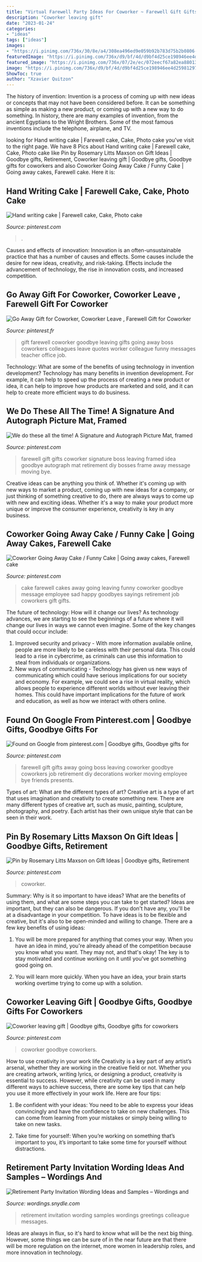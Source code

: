```yaml
---
title: "Virtual Farewell Party Ideas For Coworker ~ Farewell Gift Gifts Away Going Boss Leaving Coworker Goodbye Coworkers Job Retirement Diy Decorations Worker Moving Employee Bye Friends Presents"
description: "Coworker leaving gift"
date: "2023-01-24"
categories:
- "ideas"
tags: ["ideas"]
images:
- "https://i.pinimg.com/736x/30/8e/a4/308ea496ed9e059b92b783d75b2b0806--farewell-cake-farewell-parties.jpg"
featuredImage: "https://i.pinimg.com/736x/d9/bf/4d/d9bf4d25ce198946ee4d25981297d491.jpg"
featured_image: "https://i.pinimg.com/736x/07/2e/ec/072eecf67a82ea880134ab9e96681f93--boss-leaving-gift-ideas-coworker-leaving-gift.jpg"
image: "https://i.pinimg.com/736x/d9/bf/4d/d9bf4d25ce198946ee4d25981297d491.jpg"
ShowToc: true
author: "Xzavier Quitzon"
---
```



The history of invention:
Invention is a process of coming up with new ideas or concepts that may not have been considered before. It can be something as simple as making a new product, or coming up with a new way to do something. In history, there are many examples of invention, from the ancient Egyptians to the Wright Brothers. Some of the most famous inventions include the telephone, airplane, and TV.

	

		
looking for Hand writing cake | Farewell cake, Cake, Photo cake you've visit to the right page. We have 8 Pics about Hand writing cake | Farewell cake, Cake, Photo cake like Pin by Rosemary Litts Maxson on Gift Ideas | Goodbye gifts, Retirement, Coworker leaving gift | Goodbye gifts, Goodbye gifts for coworkers and also Coworker Going Away Cake / Funny Cake | Going away cakes, Farewell cake. Here it is:
		
    
## Hand Writing Cake | Farewell Cake, Cake, Photo Cake

<img loading=lazy src="https://i.pinimg.com/736x/30/8e/a4/308ea496ed9e059b92b783d75b2b0806--farewell-cake-farewell-parties.jpg" onerror="this.onerror=null;this.src='https://tse4.mm.bing.net/th?id=OIP.PYqKEAlVFLtbSs5H5qF2qwHaFj&amp;pid=15.1';" alt="Hand writing cake | Farewell cake, Cake, Photo cake">

_Source: pinterest.com_

>. 

	

Causes and effects of innovation:
Innovation is an often-unsustainable practice that has a number of causes and effects. Some causes include the desire for new ideas, creativity, and risk-taking. Effects include the advancement of technology, the rise in innovation costs, and increased competition.

    
## Go Away Gift For Coworker, Coworker Leave , Farewell Gift For Coworker

<img loading=lazy src="https://i.pinimg.com/736x/d9/bf/4d/d9bf4d25ce198946ee4d25981297d491.jpg" onerror="this.onerror=null;this.src='https://tse4.mm.bing.net/th?id=OIP.lH3-PEdKDxQyfdC-aqhO9QHaHa&amp;pid=15.1';" alt="Go Away Gift for Coworker, Coworker Leave , Farewell Gift for Coworker">

_Source: pinterest.fr_

>gift farewell coworker goodbye leaving gifts going away boss coworkers colleagues leave quotes worker colleague funny messages teacher office job. 

	

Technology: What are some of the benefits of using technology in invention development?
Technology has many benefits in invention development. For example, it can help to speed up the process of creating a new product or idea, it can help to improve how products are marketed and sold, and it can help to create more efficient ways to do business.

    
## We Do These All The Time! A Signature And Autograph Picture Mat, Framed

<img loading=lazy src="https://i.pinimg.com/736x/07/2e/ec/072eecf67a82ea880134ab9e96681f93--boss-leaving-gift-ideas-coworker-leaving-gift.jpg" onerror="this.onerror=null;this.src='https://tse4.mm.bing.net/th?id=OIP.OMMNtDxQKXz3BIMPnRHwTwHaIr&amp;pid=15.1';" alt="We do these all the time! A Signature and Autograph Picture Mat, framed">

_Source: pinterest.com_

>farewell gift gifts coworker signature boss leaving framed idea goodbye autograph mat retirement diy bosses frame away message moving bye. 

	

Creative ideas can be anything you think of. Whether it's coming up with new ways to market a product, coming up with new ideas for a company, or just thinking of something creative to do, there are always ways to come up with new and exciting ideas. Whether it's a way to make your product more unique or improve the consumer experience, creativity is key in any business.

    
## Coworker Going Away Cake / Funny Cake | Going Away Cakes, Farewell Cake

<img loading=lazy src="https://i.pinimg.com/736x/b4/65/72/b4657248e9a0d3e665ae21be5ba9a119--going-away-cakes-going-away-cake-ideas.jpg" onerror="this.onerror=null;this.src='https://tse4.mm.bing.net/th?id=OIP.sEZhh6fCjDe8eWWTDBe6uAHaEK&amp;pid=15.1';" alt="Coworker Going Away Cake / Funny Cake | Going away cakes, Farewell cake">

_Source: pinterest.com_

>cake farewell cakes away going leaving funny coworker goodbye message employee sad happy goodbyes sayings retirement job coworkers gift gifts. 

	

The future of technology: How will it change our lives?
As technology advances, we are starting to see the beginnings of a future where it will change our lives in ways we cannot even imagine. Some of the key changes that could occur include: 
1. Improved security and privacy - With more information available online, people are more likely to be careless with their personal data. This could lead to a rise in cybercrime, as criminals can use this information to steal from individuals or organizations. 
2. New ways of communicating - Technology has given us new ways of communicating which could have serious implications for our society and economy. For example, we could see a rise in virtual reality, which allows people to experience different worlds without ever leaving their homes. This could have important implications for the future of work and education, as well as how we interact with others online. 

    
## Found On Google From Pinterest.com | Goodbye Gifts, Goodbye Gifts For

<img loading=lazy src="https://i.pinimg.com/736x/27/be/a4/27bea4cd5ebf5f71f1f1e41b1f59f690.jpg" onerror="this.onerror=null;this.src='https://tse1.mm.bing.net/th?id=OIP.--oKrIx6pouKsREZ6ixogQHaJ3&amp;pid=15.1';" alt="Found on Google from pinterest.com | Goodbye gifts, Goodbye gifts for">

_Source: pinterest.com_

>farewell gift gifts away going boss leaving coworker goodbye coworkers job retirement diy decorations worker moving employee bye friends presents. 

	

Types of art: What are the different types of art?
Creative art is a type of art that uses imagination and creativity to create something new. There are many different types of creative art, such as music, painting, sculpture, photography, and poetry. Each artist has their own unique style that can be seen in their work.

    
## Pin By Rosemary Litts Maxson On Gift Ideas | Goodbye Gifts, Retirement

<img loading=lazy src="https://i.pinimg.com/originals/40/4d/06/404d06145f8915fff067992e9b73e7c6.png" onerror="this.onerror=null;this.src='https://tse1.mm.bing.net/th?id=OIP.JfmnglzzrGcMrXgNGJfzMAHaNL&amp;pid=15.1';" alt="Pin by Rosemary Litts Maxson on Gift Ideas | Goodbye gifts, Retirement">

_Source: pinterest.com_

>coworker. 

	

Summary: Why is it so important to have ideas? What are the benefits of using them, and what are some steps you can take to get started?
Ideas are important, but they can also be dangerous. If you don't have any, you'll be at a disadvantage in your competition. To have ideas is to be flexible and creative, but it's also to be open-minded and willing to change. There are a few key benefits of using ideas: 
1) You will be more prepared for anything that comes your way. When you have an idea in mind, you're already ahead of the competition because you know what you want. They may not, and that's okay! The key is to stay motivated and continue working on it until you've got something good going on. 

2) You will learn more quickly. When you have an idea, your brain starts working overtime trying to come up with a solution.

    
## Coworker Leaving Gift | Goodbye Gifts, Goodbye Gifts For Coworkers

<img loading=lazy src="https://i.pinimg.com/1200x/03/76/b5/0376b552112f8c808481dbfaad8b3f4f.jpg" onerror="this.onerror=null;this.src='https://tse4.mm.bing.net/th?id=OIP.z9QhB34bSymcCeSwILay5QHaNK&amp;pid=15.1';" alt="Coworker leaving gift | Goodbye gifts, Goodbye gifts for coworkers">

_Source: pinterest.com_

>coworker goodbye coworkers. 

	

How to use creativity in your work life
Creativity is a key part of any artist’s arsenal, whether they are working in the creative field or not. Whether you are creating artwork, writing lyrics, or designing a product, creativity is essential to success. However, while creativity can be used in many different ways to achieve success, there are some key tips that can help you use it more effectively in your work life. Here are four tips:
1. Be confident with your ideas: You need to be able to express your ideas convincingly and have the confidence to take on new challenges. This can come from learning from your mistakes or simply being willing to take on new tasks.

2. Take time for yourself: When you’re working on something that’s important to you, it’s important to take some time for yourself without distractions.

    
## Retirement Party Invitation Wording Ideas And Samples – Wordings And

<img loading=lazy src="https://wordings.snydle.com/files/2015/02/invitation-greetings-for-retirement-party.jpg" onerror="this.onerror=null;this.src='https://tse3.mm.bing.net/th?id=OIP.xG0F-YAV0kY5hQCxsmo0yAHaJ4&amp;pid=15.1';" alt="Retirement Party Invitation Wording Ideas and Samples – Wordings and">

_Source: wordings.snydle.com_

>retirement invitation wording samples wordings greetings colleague messages. 

	

Ideas are always in flux, so it's hard to know what will be the next big thing. However, some things we can be sure of in the near future are that there will be more regulation on the internet, more women in leadership roles, and more innovation in technology.

